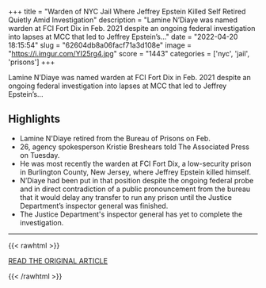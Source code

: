 +++
title = "Warden of NYC Jail Where Jeffrey Epstein Killed Self Retired Quietly Amid Investigation"
description = "Lamine N’Diaye was named warden at FCI Fort Dix in Feb. 2021 despite an ongoing federal investigation into lapses at MCC that led to Jeffrey Epstein’s..."
date = "2022-04-20 18:15:54"
slug = "62604db8a06facf71a3d108e"
image = "https://i.imgur.com/YI25rg4.jpg"
score = "1443"
categories = ['nyc', 'jail', 'prisons']
+++

Lamine N’Diaye was named warden at FCI Fort Dix in Feb. 2021 despite an ongoing federal investigation into lapses at MCC that led to Jeffrey Epstein’s...

## Highlights

- Lamine N'Diaye retired from the Bureau of Prisons on Feb.
- 26, agency spokesperson Kristie Breshears told The Associated Press on Tuesday.
- He was most recently the warden at FCI Fort Dix, a low-security prison in Burlington County, New Jersey, where Jeffrey Epstein killed himself.
- N’Diaye had been put in that position despite the ongoing federal probe and in direct contradiction of a public pronouncement from the bureau that it would delay any transfer to run any prison until the Justice Department’s inspector general was finished.
- The Justice Department's inspector general has yet to complete the investigation.

---

{{< rawhtml >}}
  <p class="article-category">
    <a target="_blank" href="https://www.nbcnewyork.com/news/local/warden-of-nyc-jail-where-jeffrey-epstein-killed-self-retired-quietly-amid-investigation/3653101/?amp">READ THE ORIGINAL ARTICLE</a>
  </p>
{{< /rawhtml >}}
